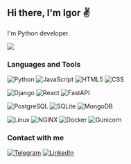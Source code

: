 ## Hi there, I'm Igor ✌

I'm Python developer.

![](https://komarev.com/ghpvc/?username=mirroxum)

### Languages and Tools

![Python](https://img.shields.io/badge/Python-090909?style=for-the-badge&logo=python) ![JavaScript](https://img.shields.io/badge/JavaScript-090909?style=for-the-badge&logo=JavaScript) ![HTML5](https://img.shields.io/badge/HTML5-090909?style=for-the-badge&logo=html5) ![CSS](https://img.shields.io/badge/CSS-090909?style=for-the-badge&logo=css3)

![Django](https://img.shields.io/badge/Django-090909?style=for-the-badge&logo=django) ![React](https://img.shields.io/badge/React-090909?style=for-the-badge&logo=react) ![FastAPI](https://img.shields.io/badge/fastapi-090909?style=for-the-badge&logo=fastapi)

![PostgreSQL](https://img.shields.io/badge/PostgreSQL-090909?style=for-the-badge&logo=PostgreSQL)  ![SQLite](https://img.shields.io/badge/SQLite-090909?style=for-the-badge&logo=SQLite) ![MongoDB](https://img.shields.io/badge/Mongodb-090909?style=for-the-badge&logo=Mongodb)

![Linux](https://img.shields.io/badge/Linux-090909?style=for-the-badge&logo=Linux) ![NGINX](https://img.shields.io/badge/Nginx-090909?style=for-the-badge&logo=Nginx) ![Docker](https://img.shields.io/badge/Docker-090909?style=for-the-badge&logo=Docker) ![Gunicorn](https://img.shields.io/badge/Gunicorn-090909?style=for-the-badge&logo=Gunicorn)

<!-- ![MongoDB](https://img.shields.io/badge/MongoDB-090909?style=for-the-badge&logo=MongoDB) -->
<!-- [![trophy](https://github-profile-trophy.vercel.app/?username=mirroxum&theme=darkhub)](https://github.com/mirroxum/github-profile-trophy) -->
### Contact with me
[![Telegram](https://img.shields.io/badge/Telegram-090909?style=social&logo=Telegram)](https://t.me/mirroxis) [![LinkedIn](https://img.shields.io/badge/LinkedIn-090909?style=social&logo=LinkedIn)](https://www.linkedin.com/in/igor-saraev-468699121/)
